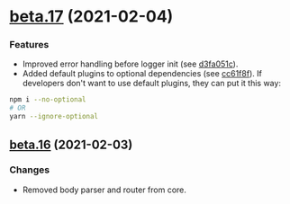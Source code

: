 <a name="beta.17"></a>
# [beta.17](https://github.com/ts-stack/ditsmod/releases/tag/beta.17) (2021-02-04)

### Features

- Improved error handling before logger init (see [d3fa051c](https://github.com/ts-stack/ditsmod/commit/d3fa051c)).
- Added default plugins to optional dependencies (see [cc61f8f](https://github.com/ts-stack/ditsmod/commit/cc61f8f)).
If developers don't want to use default plugins, they can put it this way:

```bash
npm i --no-optional
# OR
yarn --ignore-optional
```

<a name="beta.16"></a>
## [beta.16](https://github.com/ts-stack/ditsmod/releases/tag/beta.16) (2021-02-03)

### Changes

- Removed body parser and router from core.

